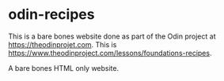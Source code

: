 # odin-recipes

This is a bare bones website done as part of the Odin project at
https://theodinprojet.com.  This is
https://www.theodinproject.com/lessons/foundations-recipes.

A bare bones HTML only website.